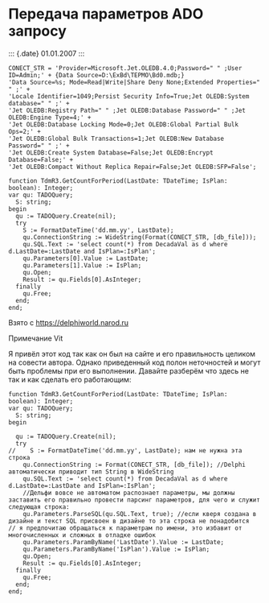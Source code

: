 Передача параметров ADO запросу
===============================

::: {.date}
01.01.2007
:::

    CONECT_STR = 'Provider=Microsoft.Jet.OLEDB.4.0;Password=" " ;User ID=Admin;' + {Data Source=D:\ExBd\ТЕРМО\Bd0.mdb;}
    'Data Source=%s; Mode=Read|Write|Share Deny None;Extended Properties=" " ;' +
    'Locale Identifier=1049;Persist Security Info=True;Jet OLEDB:System database=" " ;' +
    'Jet OLEDB:Registry Path=" " ;Jet OLEDB:Database Password=" " ;Jet OLEDB:Engine Type=4;' +
    'Jet OLEDB:Database Locking Mode=0;Jet OLEDB:Global Partial Bulk Ops=2;' +
    'Jet OLEDB:Global Bulk Transactions=1;Jet OLEDB:New Database Password=" " ;' +
    'Jet OLEDB:Create System Database=False;Jet OLEDB:Encrypt Database=False;' +
    'Jet OLEDB:Compact Without Replica Repair=False;Jet OLEDB:SFP=False';
     
    function TdmR3.GetCountForPeriod(LastDate: TDateTime; IsPlan: boolean): Integer;
    var qu: TADOQuery;
      S: string;
    begin
      qu := TADOQuery.Create(nil);
      try
        S := FormatDateTime('dd.mm.yy', LastDate);
        qu.ConnectionString := WideString(Format(CONECT_STR, [db_file]));
        qu.SQL.Text := 'select count(*) from DecadaVal as d where d.LastDate=:LastDate and IsPlan=:IsPlan';
        qu.Parameters[0].Value := LastDate;
        qu.Parameters[1].Value := IsPlan;
        qu.Open;
        Result := qu.Fields[0].AsInteger;
      finally
        qu.Free;
      end;
    end;

Взято с <https://delphiworld.narod.ru>

Примечание Vit

Я привёл этот код так как он был на сайте и его правильность целиком на
совести автора. Однако приведенный код полон неточностей и могут быть
проблемы при его выполнении. Давайте разберём что здесь не так и как
сделать его работающим: 

    function TdmR3.GetCountForPeriod(LastDate: TDateTime; IsPlan: boolean): Integer;
    var qu: TADOQuery;
      S: string;
    begin

      qu := TADOQuery.Create(nil);
      try
    //    S := FormatDateTime('dd.mm.yy', LastDate); нам не нужна эта строка
        qu.ConnectionString := Format(CONECT_STR, [db_file]); //Delphi автоматически приводит тип String в WideString
        qu.SQL.Text := 'select count(*) from DecadaVal as d where d.LastDate=:LastDate and IsPlan=:IsPlan';
        //Дельфи вовсе не автоматом распознает параметры, мы должны заставить его правильно провести парсинг параметров, для чего и служит следующая строка:
        qu.Parameters.ParseSQL(qu.SQL.Text, true); //если кверя создана в дизайне и текст SQL присвоен в дизайне то эта строка не понадобится
    // я предпочитаю обращаться к параметрам по имени, это избавит от многочисленных и сложных в отладке ошибок
        qu.Parameters.ParamByName('LastDate').Value := LastDate;
        qu.Parameters.ParamByName('IsPlan').Value := IsPlan;
        qu.Open;
        Result := qu.Fields[0].AsInteger;
      finally
        qu.Free;
      end;
    end;
